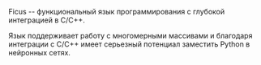 Ficus -- функциональный язык программирования с глубокой интеграцией в C/C++.

Язык поддерживает работу с многомерными массивами и благодаря интеграции с C/C++
имеет серьезный потенциал заместить Python в нейронных сетях.

